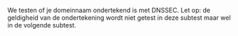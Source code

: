 We testen of je domeinnaam ondertekend is met DNSSEC. Let op: de geldigheid van de ondertekening wordt niet getest in deze subtest maar wel in de volgende subtest.
